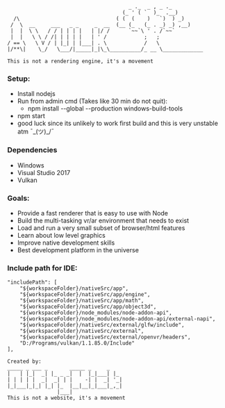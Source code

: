 ```
                                       _ ._  _ , _ ._
                                     (_ ' ( `  )_  .__)
  /\                               ( (  (    )   `)  ) _)
 /  \  __     ___   _ _     _  __  (__ (_   (_ . _) _) ,__)
 |  |  \ \   / / | | | |   | |/ /      `~~`\ ' . /`~~`
 |  |   \ \ / /| | | | |   | ' /            ;   ;
/ == \   \ V / | |_| | |___| . \            /   \ 
|/**\|    \_/   \___/|_____|_|\_\__________/_ __ \_____________

This is not a rendering engine, it's a movement
```

### Setup:
  - Install nodejs
  - Run from admin cmd (Takes like 30 min do not quit):
    - npm install --global --production windows-build-tools
  - npm start
  - good luck since its unlikely to work first build and this is very unstable atm ¯\_(ツ)_/¯

### Dependencies
  - Windows
  - Visual Studio 2017
  - Vulkan

### Goals:
  - Provide a fast renderer that is easy to use with Node
  - Build the multi-tasking vr/ar environment that needs to exist 
  - Load and run a very small subset of browser/html features
  - Learn about low level graphics
  - Improve native development skills
  - Best development platform in the universe

### Include path for IDE:
```
"includePath": [
    "${workspaceFolder}/nativeSrc/app",
    "${workspaceFolder}/nativeSrc/app/engine",
    "${workspaceFolder}/nativeSrc/app/math",
    "${workspaceFolder}/nativeSrc/app/object3d",
    "${workspaceFolder}/node_modules/node-addon-api",
    "${workspaceFolder}/node_modules/node-addon-api/external-napi",
    "${workspaceFolder}/nativeSrc/external/glfw/include",
    "${workspaceFolder}/nativeSrc/external",
    "${workspaceFolder}/nativeSrc/external/openvr/headers",
    "D:/Programs/vulkan/1.1.85.0/Include"
],
```

```
Created by:
_____ _ ___ _       _____ _     _   
|   | |_|  _| |_ _ _|  |  |_|___| |_ 
| | | | |  _|  _| | |    -| |  _| '_|
|_|___|_|_| |_| |_  |__|__|_|___|_,_|
                |___|    
This is not a website, it's a movement
```            


